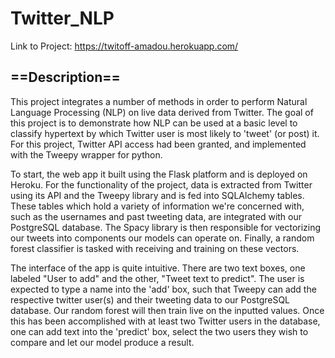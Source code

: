 # Twitter_NLP

Link to Project: https://twitoff-amadou.herokuapp.com/

## ==Description==

This project integrates a number of methods in order to perform Natural Language Processing (NLP) on
live data derived from Twitter. The goal of this project is to demonstrate how NLP can be used at a basic
level to classify hypertext by which Twitter user is most likely to 'tweet' (or post) it. For this project,
Twitter API access had been granted, and implemented with the Tweepy wrapper for python.

To start, the web app it built using the Flask platform and is deployed on Heroku. For the functionality
of the project, data is extracted from Twitter using its API and the Tweepy library and is fed into SQLAlchemy 
tables. These tables which hold a variety of information we're concerned with, such as the usernames and past
tweeting data, are integrated with our PostgreSQL database. The Spacy library is then responsible for vectorizing
our tweets into components our models can operate on. Finally, a random forest classifier is tasked with 
receiving and training on these vectors.

The interface of the app is quite intuitive. There are two text boxes, one labeled "User to add" and
the other, "Tweet text to predict". The user is expected to type a name into the 'add' box, such that Tweepy
can add the respective twitter user(s) and their tweeting data to our PostgreSQL database. Our random forest
will then train live on the inputted values. Once this has been accomplished with at least two Twitter users in the database, 
one can add text into the 'predict' box, select the two users they wish to compare and let our model produce a result.

